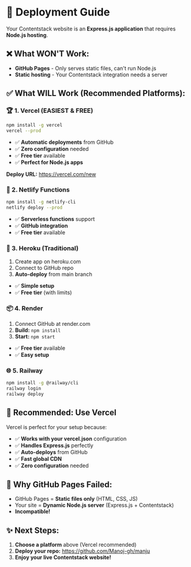 # 🚀 Deployment Guide

Your Contentstack website is an **Express.js application** that requires **Node.js hosting**.

## ❌ What WON'T Work:
- **GitHub Pages** - Only serves static files, can't run Node.js
- **Static hosting** - Your Contentstack integration needs a server

## ✅ What WILL Work (Recommended Platforms):

### 🏆 1. Vercel (EASIEST & FREE)
```bash
npm install -g vercel
vercel --prod
```
- ✅ **Automatic deployments** from GitHub
- ✅ **Zero configuration** needed
- ✅ **Free tier** available
- ✅ **Perfect for Node.js apps**

**Deploy URL:** https://vercel.com/new

### 🌊 2. Netlify Functions
```bash
npm install -g netlify-cli
netlify deploy --prod
```
- ✅ **Serverless functions** support
- ✅ **GitHub integration**
- ✅ **Free tier** available

### 🚀 3. Heroku (Traditional)
1. Create app on heroku.com
2. Connect to GitHub repo
3. **Auto-deploy** from main branch
- ✅ **Simple setup**
- ✅ **Free tier** (with limits)

### 📦 4. Render
1. Connect GitHub at render.com
2. **Build:** `npm install`
3. **Start:** `npm start`
- ✅ **Free tier** available
- ✅ **Easy setup**

### 🌐 5. Railway
```bash
npm install -g @railway/cli
railway login
railway deploy
```

## 🎯 Recommended: Use Vercel

Vercel is perfect for your setup because:
- ✅ **Works with your vercel.json** configuration
- ✅ **Handles Express.js** perfectly
- ✅ **Auto-deploys** from GitHub
- ✅ **Fast global CDN**
- ✅ **Zero configuration** needed

## 🚫 Why GitHub Pages Failed:
- GitHub Pages = **Static files only** (HTML, CSS, JS)
- Your site = **Dynamic Node.js server** (Express.js + Contentstack)
- **Incompatible!** 

## ✨ Next Steps:
1. **Choose a platform** above (Vercel recommended)
2. **Deploy your repo:** https://github.com/Manoj-gh/manju
3. **Enjoy your live Contentstack website!**
